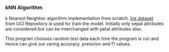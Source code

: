 ### kNN Algorithm
k Nearest Neighbor algorithm implementation from scratch.
[Iris dataset](https://archive.ics.uci.edu/dataset/53/iris) from UCI Repository is used for train 
the model. Initially only sepal attributes are considered but can be interchanged with petal 
attributes also.

This program chooses random test data each time the program is run and hence can give out varing 
accuracy, presicion and f1 values. 
